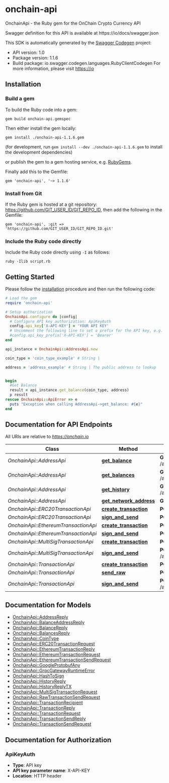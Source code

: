 # onchain-api

OnchainApi - the Ruby gem for the OnChain Crypto Currency API

Swagger definition for this API is available at https://io/docs/swagger.json

This SDK is automatically generated by the [Swagger Codegen](https://github.com/swagger-api/swagger-codegen) project:

- API version: 1.0
- Package version: 1.1.6
- Build package: io.swagger.codegen.languages.RubyClientCodegen
For more information, please visit [https://io](https://io)

## Installation

### Build a gem

To build the Ruby code into a gem:

```shell
gem build onchain-api.gemspec
```

Then either install the gem locally:

```shell
gem install ./onchain-api-1.1.6.gem
```
(for development, run `gem install --dev ./onchain-api-1.1.6.gem` to install the development dependencies)

or publish the gem to a gem hosting service, e.g. [RubyGems](https://rubygems.org/).

Finally add this to the Gemfile:

    gem 'onchain-api', '~> 1.1.6'

### Install from Git

If the Ruby gem is hosted at a git repository: https://github.com/GIT_USER_ID/GIT_REPO_ID, then add the following in the Gemfile:

    gem 'onchain-api', :git => 'https://github.com/GIT_USER_ID/GIT_REPO_ID.git'

### Include the Ruby code directly

Include the Ruby code directly using `-I` as follows:

```shell
ruby -Ilib script.rb
```

## Getting Started

Please follow the [installation](#installation) procedure and then run the following code:
```ruby
# Load the gem
require 'onchain-api'

# Setup authorization
OnchainApi.configure do |config|
  # Configure API key authorization: ApiKeyAuth
  config.api_key['X-API-KEY'] = 'YOUR API KEY'
  # Uncomment the following line to set a prefix for the API key, e.g. 'Bearer' (defaults to nil)
  #config.api_key_prefix['X-API-KEY'] = 'Bearer'
end

api_instance = OnchainApi::AddressApi.new

coin_type = 'coin_type_example' # String | 

address = 'address_example' # String | The public address to lookup


begin
  #Get Balance
  result = api_instance.get_balance(coin_type, address)
  p result
rescue OnchainApi::ApiError => e
  puts "Exception when calling AddressApi->get_balance: #{e}"
end

```

## Documentation for API Endpoints

All URIs are relative to *https://onchain.io*

Class | Method | HTTP request | Description
------------ | ------------- | ------------- | -------------
*OnchainApi::AddressApi* | [**get_balance**](docs/AddressApi.md#get_balance) | **GET** /api/address/balance/{coin_type}/{address} | Get Balance
*OnchainApi::AddressApi* | [**get_balances**](docs/AddressApi.md#get_balances) | **GET** /api/address/balances/{coin_type}/{addresses} | Get Balances
*OnchainApi::AddressApi* | [**get_history**](docs/AddressApi.md#get_history) | **GET** /api/address/history/{coin_type}/{addresses} | Get History
*OnchainApi::AddressApi* | [**get_network_address**](docs/AddressApi.md#get_network_address) | **GET** /api/address/{coin_type}/{public_key} | 
*OnchainApi::ERC20TransactionApi* | [**create_transaction**](docs/ERC20TransactionApi.md#create_transaction) | **POST** /api/erc20/create | 
*OnchainApi::ERC20TransactionApi* | [**sign_and_send**](docs/ERC20TransactionApi.md#sign_and_send) | **POST** /api/erc20/sign_and_send | 
*OnchainApi::EthereumTransactionApi* | [**create_transaction**](docs/EthereumTransactionApi.md#create_transaction) | **POST** /api/ethereum/create | 
*OnchainApi::EthereumTransactionApi* | [**sign_and_send**](docs/EthereumTransactionApi.md#sign_and_send) | **POST** /api/ethereum/sign_and_send | 
*OnchainApi::MultiSigTransactionApi* | [**create_transaction**](docs/MultiSigTransactionApi.md#create_transaction) | **POST** /api/multi_sig/create/{coin_type} | 
*OnchainApi::MultiSigTransactionApi* | [**sign_and_send**](docs/MultiSigTransactionApi.md#sign_and_send) | **POST** /api/multi_sig/sign_and_send/{coin_type} | 
*OnchainApi::TransactionApi* | [**create_transaction**](docs/TransactionApi.md#create_transaction) | **POST** /api/transaction/create/{coin_type} | 
*OnchainApi::TransactionApi* | [**send_raw**](docs/TransactionApi.md#send_raw) | **POST** /api/transaction/send_raw/{coin_type} | 
*OnchainApi::TransactionApi* | [**sign_and_send**](docs/TransactionApi.md#sign_and_send) | **POST** /api/transaction/sign_and_send/{coin_type} | 


## Documentation for Models

 - [OnchainApi::AddressReply](docs/AddressReply.md)
 - [OnchainApi::BalanceAddressReply](docs/BalanceAddressReply.md)
 - [OnchainApi::BalanceReply](docs/BalanceReply.md)
 - [OnchainApi::BalancesReply](docs/BalancesReply.md)
 - [OnchainApi::CoinType](docs/CoinType.md)
 - [OnchainApi::ERC20TransactionRequest](docs/ERC20TransactionRequest.md)
 - [OnchainApi::EthereumTransactionReply](docs/EthereumTransactionReply.md)
 - [OnchainApi::EthereumTransactionRequest](docs/EthereumTransactionRequest.md)
 - [OnchainApi::EthereumTransactionSendRequest](docs/EthereumTransactionSendRequest.md)
 - [OnchainApi::GoogleProtobufAny](docs/GoogleProtobufAny.md)
 - [OnchainApi::GrpcGatewayRuntimeError](docs/GrpcGatewayRuntimeError.md)
 - [OnchainApi::HashToSign](docs/HashToSign.md)
 - [OnchainApi::HistoryReply](docs/HistoryReply.md)
 - [OnchainApi::HistoryReplyTX](docs/HistoryReplyTX.md)
 - [OnchainApi::MultiSigTransactionRequest](docs/MultiSigTransactionRequest.md)
 - [OnchainApi::RawTransactionSendRequest](docs/RawTransactionSendRequest.md)
 - [OnchainApi::TransactionRecipient](docs/TransactionRecipient.md)
 - [OnchainApi::TransactionReply](docs/TransactionReply.md)
 - [OnchainApi::TransactionRequest](docs/TransactionRequest.md)
 - [OnchainApi::TransactionSendReply](docs/TransactionSendReply.md)
 - [OnchainApi::TransactionSendRequest](docs/TransactionSendRequest.md)


## Documentation for Authorization


### ApiKeyAuth

- **Type**: API key
- **API key parameter name**: X-API-KEY
- **Location**: HTTP header

